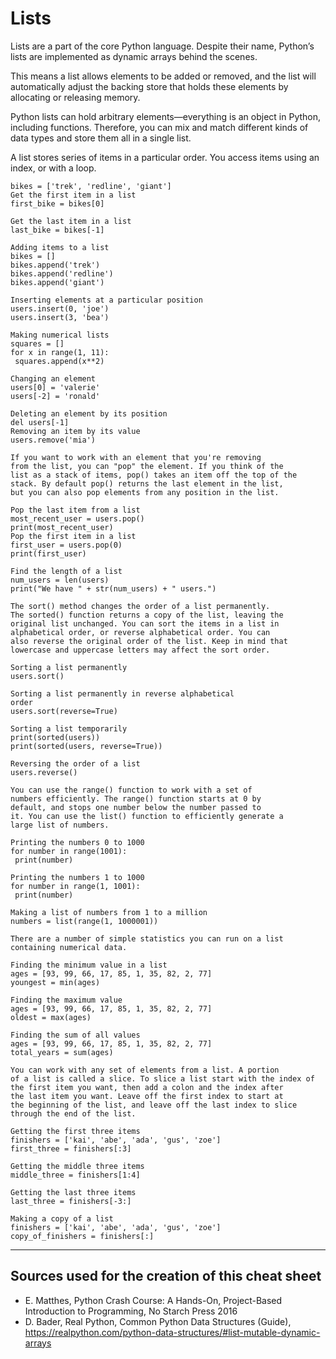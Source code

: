 # Lists
Lists are a part of the core Python language. Despite their name, Python’s lists are 
implemented as dynamic arrays behind the scenes.

This means a list allows elements to be added or removed, and the list will 
automatically adjust the backing store that holds these elements by allocating or 
releasing memory.

Python lists can hold arbitrary elements—everything is an object in Python, 
including functions. Therefore, you can mix and match different kinds of 
data types and store them all in a single list.

A list stores series of items in a particular order. You access items using an index, or with a loop.
````
bikes = ['trek', 'redline', 'giant']
Get the first item in a list
first_bike = bikes[0]

Get the last item in a list
last_bike = bikes[-1]

Adding items to a list
bikes = []
bikes.append('trek')
bikes.append('redline')
bikes.append('giant')

Inserting elements at a particular position
users.insert(0, 'joe')
users.insert(3, 'bea')

Making numerical lists
squares = []
for x in range(1, 11):
 squares.append(x**2)
 
Changing an element
users[0] = 'valerie'
users[-2] = 'ronald'

Deleting an element by its position
del users[-1]
Removing an item by its value
users.remove('mia')

If you want to work with an element that you're removing 
from the list, you can "pop" the element. If you think of the 
list as a stack of items, pop() takes an item off the top of the 
stack. By default pop() returns the last element in the list, 
but you can also pop elements from any position in the list.

Pop the last item from a list
most_recent_user = users.pop()
print(most_recent_user)
Pop the first item in a list
first_user = users.pop(0)
print(first_user)

Find the length of a list
num_users = len(users)
print("We have " + str(num_users) + " users.")

The sort() method changes the order of a list permanently. 
The sorted() function returns a copy of the list, leaving the 
original list unchanged. You can sort the items in a list in 
alphabetical order, or reverse alphabetical order. You can 
also reverse the original order of the list. Keep in mind that 
lowercase and uppercase letters may affect the sort order.

Sorting a list permanently
users.sort()

Sorting a list permanently in reverse alphabetical 
order
users.sort(reverse=True)

Sorting a list temporarily
print(sorted(users))
print(sorted(users, reverse=True))

Reversing the order of a list
users.reverse()

You can use the range() function to work with a set of 
numbers efficiently. The range() function starts at 0 by 
default, and stops one number below the number passed to 
it. You can use the list() function to efficiently generate a 
large list of numbers.

Printing the numbers 0 to 1000
for number in range(1001):
 print(number)
 
Printing the numbers 1 to 1000
for number in range(1, 1001):
 print(number)
 
Making a list of numbers from 1 to a million
numbers = list(range(1, 1000001))

There are a number of simple statistics you can run on a list 
containing numerical data.

Finding the minimum value in a list
ages = [93, 99, 66, 17, 85, 1, 35, 82, 2, 77]
youngest = min(ages)

Finding the maximum value
ages = [93, 99, 66, 17, 85, 1, 35, 82, 2, 77]
oldest = max(ages)

Finding the sum of all values
ages = [93, 99, 66, 17, 85, 1, 35, 82, 2, 77]
total_years = sum(ages)

You can work with any set of elements from a list. A portion 
of a list is called a slice. To slice a list start with the index of 
the first item you want, then add a colon and the index after 
the last item you want. Leave off the first index to start at 
the beginning of the list, and leave off the last index to slice 
through the end of the list.

Getting the first three items
finishers = ['kai', 'abe', 'ada', 'gus', 'zoe']
first_three = finishers[:3]

Getting the middle three items
middle_three = finishers[1:4]

Getting the last three items
last_three = finishers[-3:]

Making a copy of a list
finishers = ['kai', 'abe', 'ada', 'gus', 'zoe']
copy_of_finishers = finishers[:]
````
___
## Sources used for the creation of this cheat sheet
- E. Matthes, Python Crash Course: A Hands-On, Project-Based Introduction to Programming, No Starch Press 2016
- D. Bader, Real Python, Common Python Data Structures (Guide), https://realpython.com/python-data-structures/#list-mutable-dynamic-arrays


